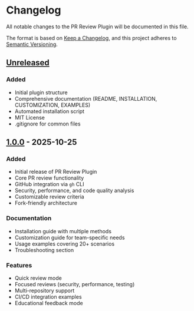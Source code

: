 # Changelog

All notable changes to the PR Review Plugin will be documented in this file.

The format is based on [Keep a Changelog](https://keepachangelog.com/en/1.0.0/),
and this project adheres to [Semantic Versioning](https://semver.org/spec/v2.0.0.html).

## [Unreleased]

### Added
- Initial plugin structure
- Comprehensive documentation (README, INSTALLATION, CUSTOMIZATION, EXAMPLES)
- Automated installation script
- MIT License
- .gitignore for common files

## [1.0.0] - 2025-10-25

### Added
- Initial release of PR Review Plugin
- Core PR review functionality
- GitHub integration via `gh` CLI
- Security, performance, and code quality analysis
- Customizable review criteria
- Fork-friendly architecture

### Documentation
- Installation guide with multiple methods
- Customization guide for team-specific needs
- Usage examples covering 20+ scenarios
- Troubleshooting section

### Features
- Quick review mode
- Focused reviews (security, performance, testing)
- Multi-repository support
- CI/CD integration examples
- Educational feedback mode

[Unreleased]: https://github.com/YOUR-USERNAME/pr-review-plugin/compare/v1.0.0...HEAD
[1.0.0]: https://github.com/YOUR-USERNAME/pr-review-plugin/releases/tag/v1.0.0
